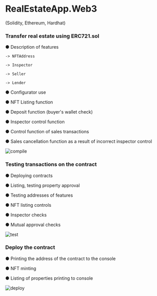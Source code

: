 # RealEstateApp.Web3

 (Solidity, Ethereum, Hardhat)

 ### Transfer real estate using ERC721.sol

  ● Description of features

    -> NFTAddress

    -> Inspector
  
    -> Seller
  
    -> Lender

  ● Configurator use

  ● NFT Listing function

  ● Deposit function (buyer's wallet check)

  ● Inspector control function

  ● Control function of sales transactions

  ● Sales cancellation function as a result of incorrect inspector control


   ![compile](https://user-images.githubusercontent.com/85956625/207669130-14542a05-4216-4737-b531-187c4f693ecc.PNG)


 ### Testing transactions on the contract

  ● Deploying contracts

  ● Listing, testing property approval

  ● Testing addresses of features

  ● NFT listing controls

  ● Inspector checks

  ● Mutual approval checks


   ![test](https://user-images.githubusercontent.com/85956625/207670228-51acd2dd-c5ed-4a08-8610-543eb7ea5424.PNG)


 ### Deploy the contract

  ● Printing the address of the contract to the console

  ● NFT minting 

  ● Listing of properties printing to console


   ![deploy](https://user-images.githubusercontent.com/85956625/207671302-5e9e99b7-a700-413b-912f-9b2aba60a7aa.PNG)

